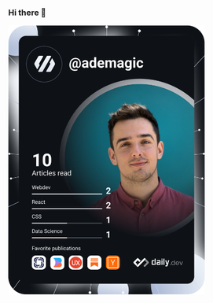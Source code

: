 ### Hi there 👋

<a href="https://app.daily.dev/ademagic"><img src="https://github.com/ademagic/ademagic/blob/main/devcard.svg" width="400" alt="Miko's Dev Card"/></a>

<!--
**ademagic/ademagic** is a ✨ _special_ ✨ repository because its `README.md` (this file) appears on your GitHub profile.

Here are some ideas to get you started:

- 🔭 I’m currently working on ...
- 🌱 I’m currently learning ...
- 👯 I’m looking to collaborate on ...
- 🤔 I’m looking for help with ...
- 💬 Ask me about ...
- 📫 How to reach me: ...
- 😄 Pronouns: ...
- ⚡ Fun fact: ...
-->
